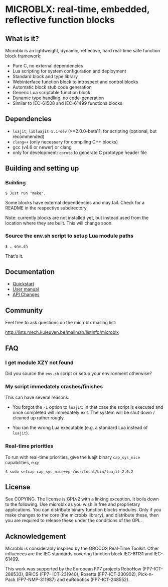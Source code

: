 MICROBLX: real-time, embedded, reflective function blocks
=========================================================

What is it?
-----------

Microblx is an lightweight, dynamic, reflective, hard real-time safe
function block framework:

 - Pure C, no external dependencies
 - Lua scripting for system configuration and deployment
 - Standard block and type library
 - Webinterface function block to introspect and control blocks
 - Automatic block stub code generation
 - Generic Lua scriptable function block
 - Dynamic type handling, no code-generation
 - Similar to IEC-61508 and IEC-61499 functions blocks


Dependencies
------------

 - `luajit`, `libluajit-5.1-dev` (>=2.0.0-beta11, for scripting (optional, but recommended)
 - `clang++` (only necessary for compiling C++ blocks)
 - gcc (v4.6 or newer) or clang
 - only for development: `cproto` to generate C prototype header file


Building and setting up
------------------------

### Building

```
$ Just run "make".
```

Some blocks have external dependencies and may fail. Check for a
README in the respective subdirectory.

Note: currently blocks are not installed yet, but instead used from
the location where they are built. This will change soon.

### Source the env.sh script to setup Lua module paths

```sh
$ . env.sh
```

That's it.

Documentation
-------------

 - [Quickstart](/doc/quickstart.md)
 - [User manual](/doc/manual.md)
 - [API Changes](/API_Changes.md)


Community
---------

Feel free to ask questions on the microblx mailing list:

 http://lists.mech.kuleuven.be/mailman/listinfo/microblx


FAQ
---

### I get module XZY not found

Did you source the `env.sh` script or setup your environment
otherwise?

### My script immedately crashes/finishes

This can have several reasons:

* You forgot the `-i` option to `luajit`: in that case the script is
  executed and once completed will immedately exit. The system will be
  shut down / cleaned up rather rougly.

* You ran the wrong Lua executable (e.g. a standard Lua instead of
  `luajit`).

### Real-time priorities

To run with real-time priorities, give the luajit binary
`cap_sys_nice` capabilities, e.g:

```
$ sudo setcap cap_sys_nice+ep /usr/local/bin/luajit-2.0.2
```

License
-------

See COPYING. The license is GPLv2 with a linking exception. It boils
down to the following. Use microblx as you wish in free and
proprietary applications. You can distribute binary function blocks
modules. Only if you make changes to the core (the microblx library),
and distribute these, then you are required to release these under the
conditions of the GPL.


Acknowledgement
---------------

Microblx is considerably inspired by the OROCOS Real-Time
Toolkit. Other influences are the IEC standards covering function
block IEC-61131 and IEC-61499.

This work was supported by the European FP7 projects RoboHow
(FP7-ICT-288533), BRICS (FP7- ICT-231940), Rosetta (FP7-ICT-230902),
Pick-n-Pack (FP7-NMP-311987) and euRobotics (FP7-ICT-248552).
